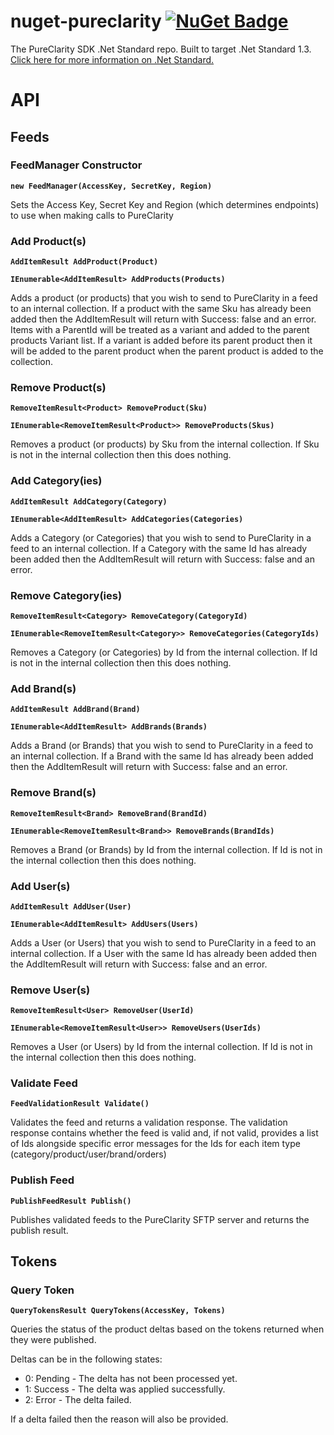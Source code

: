 # nuget-pureclarity [![NuGet Badge](https://buildstats.info/nuget/PureClarity?includePreReleases=true)](https://www.nuget.org/packages/PureClarity)
The PureClarity SDK .Net Standard repo. Built to target .Net Standard 1.3. [Click here for more information on .Net Standard.](https://github.com/dotnet/standard/blob/master/docs/versions.md)

# API


## Feeds

### FeedManager Constructor

**`new FeedManager(AccessKey, SecretKey, Region)`**

Sets the Access Key, Secret Key and Region (which determines endpoints) to use when making calls to PureClarity


### Add Product(s)
 
**`AddItemResult AddProduct(Product)`**

**`IEnumerable<AddItemResult> AddProducts(Products)`**

Adds a product (or products) that you wish to send to PureClarity in a feed to an internal collection. If a product with the same Sku has already been added then the AddItemResult will return with Success: false and an error. Items with a ParentId will be treated as a variant and added to the parent products Variant list. If a variant is added before its parent product then it will be added to the parent product when the parent product is added to the collection.


### Remove Product(s)

**`RemoveItemResult<Product> RemoveProduct(Sku)`**

**`IEnumerable<RemoveItemResult<Product>> RemoveProducts(Skus)`**

Removes a product (or products) by Sku from the internal collection. If Sku is not in the internal collection then this does nothing.


### Add Category(ies)
 
**`AddItemResult AddCategory(Category)`**

**`IEnumerable<AddItemResult> AddCategories(Categories)`**

Adds a Category (or Categories) that you wish to send to PureClarity in a feed to an internal collection. If a Category with the same Id has already been added then the AddItemResult will return with Success: false and an error.


### Remove Category(ies)

**`RemoveItemResult<Category> RemoveCategory(CategoryId)`**

**`IEnumerable<RemoveItemResult<Category>> RemoveCategories(CategoryIds)`**

Removes a Category (or Categories) by Id from the internal collection. If Id is not in the internal collection then this does nothing.


### Add Brand(s)

**`AddItemResult AddBrand(Brand)`**

**`IEnumerable<AddItemResult> AddBrands(Brands)`**

Adds a Brand (or Brands) that you wish to send to PureClarity in a feed to an internal collection. If a Brand with the same Id has already been added then the AddItemResult will return with Success: false and an error.

### Remove Brand(s)

**`RemoveItemResult<Brand> RemoveBrand(BrandId)`**

**`IEnumerable<RemoveItemResult<Brand>> RemoveBrands(BrandIds)`**

Removes a Brand (or Brands) by Id from the internal collection. If Id is not in the internal collection then this does nothing.


### Add User(s)

**`AddItemResult AddUser(User)`**

**`IEnumerable<AddItemResult> AddUsers(Users)`**

Adds a User (or Users) that you wish to send to PureClarity in a feed to an internal collection. If a User with the same Id has already been added then the AddItemResult will return with Success: false and an error.

### Remove User(s)

**`RemoveItemResult<User> RemoveUser(UserId)`**

**`IEnumerable<RemoveItemResult<User>> RemoveUsers(UserIds)`**

Removes a User (or Users) by Id from the internal collection.  If Id is not in the internal collection then this does nothing.


### Validate Feed

**`FeedValidationResult Validate()`**

Validates the feed and returns a validation response. The validation response contains whether the feed is valid and, if not valid, provides a list of Ids alongside specific error messages for the Ids for each item type (category/product/user/brand/orders)

### Publish Feed

**`PublishFeedResult Publish()`**

Publishes validated feeds to the PureClarity SFTP server and returns the publish result.


## Tokens

### Query Token

**`QueryTokensResult QueryTokens(AccessKey, Tokens)`**

Queries the status of the product deltas based on the tokens returned when they were published.

Deltas can be in the following states:

* 0: Pending  - 	The delta has not been processed yet.
* 1: Success  -	 The delta was applied successfully.
* 2: Error	   -  The delta failed. 

If a delta failed then the reason will also be provided.
